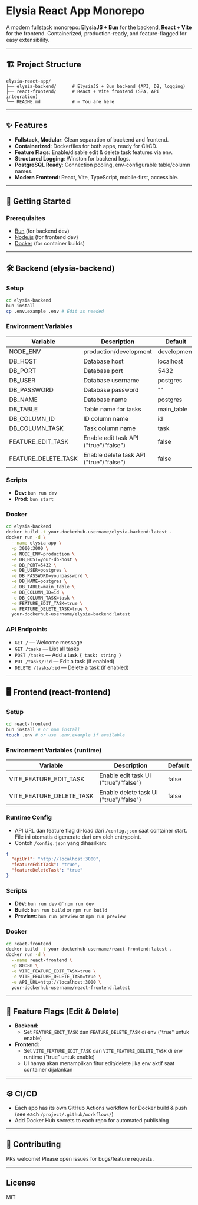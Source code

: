 # Elysia React App Monorepo

A modern fullstack monorepo: **ElysiaJS + Bun** for the backend, **React + Vite** for the frontend. Containerized, production-ready, and feature-flagged for easy extensibility.

---

## 🏗️ Project Structure

```
elysia-react-app/
├── elysia-backend/      # ElysiaJS + Bun backend (API, DB, logging)
├── react-frontend/      # React + Vite frontend (SPA, API integration)
└── README.md            # ← You are here
```

---

## ✨ Features

- **Fullstack, Modular**: Clean separation of backend and frontend.
- **Containerized**: Dockerfiles for both apps, ready for CI/CD.
- **Feature Flags**: Enable/disable edit & delete task features via env.
- **Structured Logging**: Winston for backend logs.
- **PostgreSQL Ready**: Connection pooling, env-configurable table/column names.
- **Modern Frontend**: React, Vite, TypeScript, mobile-first, accessible.

---

## 🚀 Getting Started

### Prerequisites

- [Bun](https://bun.sh/) (for backend dev)
- [Node.js](https://nodejs.org/) (for frontend dev)
- [Docker](https://www.docker.com/) (for container builds)

---

## 🛠️ Backend (elysia-backend)

### Setup

```bash
cd elysia-backend
bun install
cp .env.example .env # Edit as needed
```

### Environment Variables

| Variable            | Description                             | Default     |
| ------------------- | --------------------------------------- | ----------- |
| NODE_ENV            | production/development                  | development |
| DB_HOST             | Database host                           | localhost   |
| DB_PORT             | Database port                           | 5432        |
| DB_USER             | Database username                       | postgres    |
| DB_PASSWORD         | Database password                       | ""          |
| DB_NAME             | Database name                           | postgres    |
| DB_TABLE            | Table name for tasks                    | main_table  |
| DB_COLUMN_ID        | ID column name                          | id          |
| DB_COLUMN_TASK      | Task column name                        | task        |
| FEATURE_EDIT_TASK   | Enable edit task API ("true"/"false")   | false       |
| FEATURE_DELETE_TASK | Enable delete task API ("true"/"false") | false       |

### Scripts

- **Dev:** `bun run dev`
- **Prod:** `bun start`

### Docker

```bash
cd elysia-backend
docker build -t your-dockerhub-username/elysia-backend:latest .
docker run -d \
  --name elysia-app \
  -p 3000:3000 \
  -e NODE_ENV=production \
  -e DB_HOST=your-db-host \
  -e DB_PORT=5432 \
  -e DB_USER=postgres \
  -e DB_PASSWORD=yourpassword \
  -e DB_NAME=postgres \
  -e DB_TABLE=main_table \
  -e DB_COLUMN_ID=id \
  -e DB_COLUMN_TASK=task \
  -e FEATURE_EDIT_TASK=true \
  -e FEATURE_DELETE_TASK=true \
  your-dockerhub-username/elysia-backend:latest
```

### API Endpoints

- `GET /` — Welcome message
- `GET /tasks` — List all tasks
- `POST /tasks` — Add a task `{ task: string }`
- `PUT /tasks/:id` — Edit a task (if enabled)
- `DELETE /tasks/:id` — Delete a task (if enabled)

---

## 🖥️ Frontend (react-frontend)

### Setup

```bash
cd react-frontend
bun install # or npm install
touch .env # or use .env.example if available
```

### Environment Variables (runtime)

| Variable                 | Description                            | Default |
| ------------------------ | -------------------------------------- | ------- |
| VITE_FEATURE_EDIT_TASK   | Enable edit task UI ("true"/"false")   | false   |
| VITE_FEATURE_DELETE_TASK | Enable delete task UI ("true"/"false") | false   |

### Runtime Config

- API URL dan feature flag di-load dari `/config.json` saat container start. File ini otomatis digenerate dari env oleh entrypoint.
- Contoh `/config.json` yang dihasilkan:

```json
{
  "apiUrl": "http://localhost:3000",
  "featureEditTask": "true",
  "featureDeleteTask": "true"
}
```

### Scripts

- **Dev:** `bun run dev` or `npm run dev`
- **Build:** `bun run build` or `npm run build`
- **Preview:** `bun run preview` or `npm run preview`

### Docker

```bash
cd react-frontend
docker build -t your-dockerhub-username/react-frontend:latest .
docker run -d \
  --name react-frontend \
  -p 80:80 \
  -e VITE_FEATURE_EDIT_TASK=true \
  -e VITE_FEATURE_DELETE_TASK=true \
  -e API_URL=http://localhost:3000 \
  your-dockerhub-username/react-frontend:latest
```

---

## 🧩 Feature Flags (Edit & Delete)

- **Backend:**
  - Set `FEATURE_EDIT_TASK` dan `FEATURE_DELETE_TASK` di env ("true" untuk enable)
- **Frontend:**
  - Set `VITE_FEATURE_EDIT_TASK` dan `VITE_FEATURE_DELETE_TASK` di env runtime ("true" untuk enable)
  - UI hanya akan menampilkan fitur edit/delete jika env aktif saat container dijalankan

---

## ⚙️ CI/CD

- Each app has its own GitHub Actions workflow for Docker build & push (see each `/project/.github/workflows/`)
- Add Docker Hub secrets to each repo for automated publishing

---

## 🤝 Contributing

PRs welcome! Please open issues for bugs/feature requests.

---

## License

MIT
